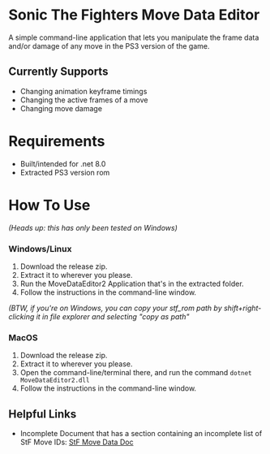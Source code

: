 # Sonic The Fighters Move Data Editor

A simple command-line application that lets you manipulate the frame data and/or damage of any move in the PS3 version of the game.

## Currently Supports 
* Changing animation keyframe timings
* Changing the active frames of a move
* Changing move damage


# Requirements
* Built/intended for .net 8.0
* Extracted PS3 version rom

# How To Use
*(Heads up: this has only been tested on Windows)*

### Windows/Linux
1. Download the release zip.
2. Extract it to wherever you please.
3. Run the MoveDataEditor2 Application that's in the extracted folder.
4. Follow the instructions in the command-line window.

*(BTW, if you're on Windows, you can copy your stf_rom path by shift+right-clicking it in file explorer and selecting "copy as path"*

### MacOS
1. Download the release zip.
2. Extract it to wherever you please.
3. Open the command-line/terminal there, and run the command `dotnet MoveDataEditor2.dll`
4. Follow the instructions in the command-line window.



## Helpful Links
- Incomplete Document that has a section containing an incomplete list of StF Move IDs: [StF Move Data Doc](https://docs.google.com/document/d/1ka7bHfrrXeuE8BEqqywse_oOVio-eGoawo3nnEjebqI/edit?usp=sharing)

